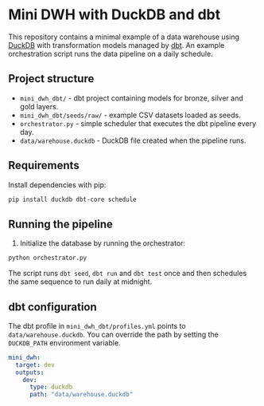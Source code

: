 # Mini DWH with DuckDB and dbt

This repository contains a minimal example of a data warehouse using
[DuckDB](https://duckdb.org/) with transformation models managed by
[dbt](https://www.getdbt.com/). An example orchestration script runs the
data pipeline on a daily schedule.

## Project structure

- `mini_dwh_dbt/` - dbt project containing models for bronze, silver and
  gold layers.
- `mini_dwh_dbt/seeds/raw/` - example CSV datasets loaded as seeds.
- `orchestrator.py` - simple scheduler that executes the dbt pipeline
  every day.
- `data/warehouse.duckdb` - DuckDB file created when the pipeline runs.

## Requirements

Install dependencies with pip:

```bash
pip install duckdb dbt-core schedule
```

## Running the pipeline

1. Initialize the database by running the orchestrator:

```bash
python orchestrator.py
```

The script runs `dbt seed`, `dbt run` and `dbt test` once and then
schedules the same sequence to run daily at midnight.

## dbt configuration

The dbt profile in `mini_dwh_dbt/profiles.yml` points to
`data/warehouse.duckdb`. You can override the path by setting the
`DUCKDB_PATH` environment variable.

```yaml
mini_dwh:
  target: dev
  outputs:
    dev:
      type: duckdb
      path: "data/warehouse.duckdb"
```
